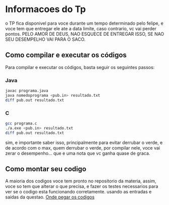 # Informacoes do Tp

o TP fica disponivel para voce durante um tempo determinado pelo felipe, e voce tem que entregar ele ate a data limite, caso contrario, vc vai perder pontos. PELO AMOR DE DEUS, NAO ESQUECE DE ENTREGAR ISSO, SE NAO SEU DESEMPELHO VAI PARA O SACO.

## Como compilar e executar os códigos

Para compilar e executar os códigos, basta seguir os seguintes passos:

### Java

```bash
javac programa.java
java nomedoprograma <pub.in> resultado.txt
diff pub.out resultado.txt
```

### C

```bash
gcc programa.c
./a.exe <pub.in> resultado.txt
diff pub.out resultado.txt
```

sim, e importante saber isso, principalmente para evitar derrubar o verde, e de acordo com o max, quem derrubar o verde, por compilar nele, voce vai zerar o desempenho... que e uma nota que vc ganha quase de graca.

## Como montar seu codigo

A maioria dos codigos voce tem pronto no repositorio da materia, assim, voce so tem que alterar o que precisa, e fazer os testes necessarios para ver se o codigo esta funcionando corretamente. usando as entradas e saidas da questao.
[Onde pegar os codigos](https://github.com/icei-pucminas/aeds2/tree/master/fonte)
